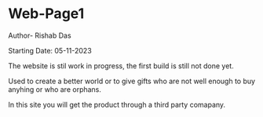 # Web-Page1

Author- Rishab Das

Starting Date: 05-11-2023

The website is stil work in progress, the first build is still not done yet.

Used to create a better world or to give gifts who are not well enough to buy anyhing or who are orphans.

In this site you will get the product through a third party comapany.
